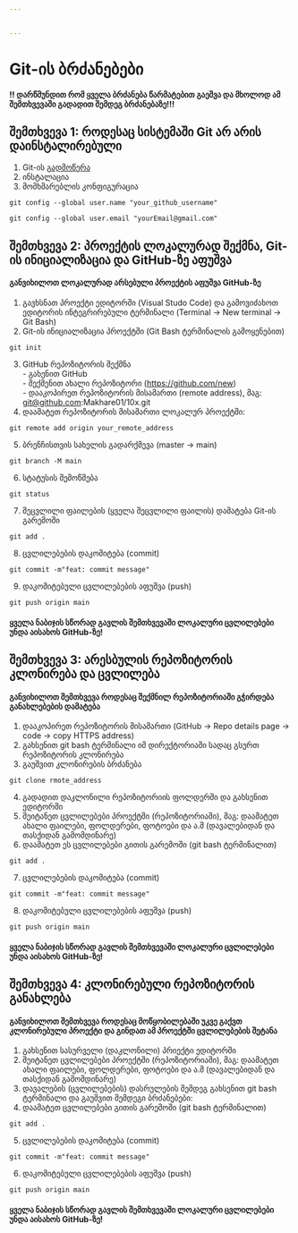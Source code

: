 ```yaml
---


---
```


<h1 id="git-ის-ბრძანებები">Git-ის ბრძანებები</h1>
<h4 id="დარწმუნდით-რომ-ყველა-ბრძანება-წარმატებით-გაეშვა-და-მხოლოდ-ამ-შემთხვევაში-გადადით-შემდეგ-ბრძანებაზე">!! დარწმუნდით რომ ყველა ბრძანება წარმატებით გაეშვა და მხოლოდ ამ შემთხვევაში გადადით შემდეგ ბრძანებაზე!!!</h4>
<h2 id="შემთხვევა-1-როდესაც-სისტემაში-git-არ-არის-დაინსტალირებული">შემთხვევა 1: როდესაც სისტემაში Git არ არის დაინსტალირებული</h2>
<ol>
<li>Git-ის <a href="https://git-scm.com/downloads">გადმოწერა</a></li>
<li>ინსტალაცია</li>
<li>მომხმარებლის კონფიგურაცია</li>
</ol>
<pre class=" language-bash"><code class="prism  language-bash"><span class="token function">git</span> config --global user.name <span class="token string">"your_github_username"</span>
</code></pre>
<pre class=" language-bash"><code class="prism  language-bash"><span class="token function">git</span> config --global user.email <span class="token string">"yourEmail@gmail.com"</span>
</code></pre>
<h2 id="შემთხვევა-2-პროექტის-ლოკალურად-შექმნა-git-ის-ინიციალიზაცია-და-github-ზე-აფუშვა">შემთხვევა 2: პროექტის ლოკალურად შექმნა, Git-ის ინიციალიზაცია და GitHub-ზე აფუშვა</h2>
<h4 id="განვიხილოთ-ლოკალურად-არსებული-პროექტის-აფუშვა-github-ზე">განვიხილოთ ლოკალურად არსებული პროექტის აფუშვა GitHub-ზე</h4>
<ol>
<li>გავხსნათ პროექტი ედიტორში (Visual Studo Code) და გამოვიძახოთ ედიტორის ინტეგრირებული ტერმინალი (Terminal -&gt; New terminal -&gt; Git Bash)</li>
<li>Git-ის ინიციალიზაცია პროექტში (Git Bash ტერმინალის გამოყენებით)</li>
</ol>
<pre class=" language-bash"><code class="prism  language-bash"><span class="token function">git</span> init
</code></pre>
<ol start="3">
<li>GitHub რეპოზიტორის შექმნა<br>
- გახენით GitHub<br>
- შექმენით ახალი რეპოზიტორი (<a href="https://github.com/new">https://github.com/new</a>)<br>
- დააკოპირეთ რეპოზიტორის მისამართი (remote address), მაგ: <a href="mailto:git@github.com">git@github.com</a>:Makhare01/10x.git</li>
<li>დაამატეთ რეპოზიტორის მისამართი ლოკალურ პროექტში:</li>
</ol>
<pre class=" language-bash"><code class="prism  language-bash"><span class="token function">git</span> remote add origin your_remote_address
</code></pre>
<ol start="5">
<li>ბრენჩისთვის სახელის გადარქმევა (master -&gt; main)</li>
</ol>
<pre class=" language-bash"><code class="prism  language-bash"><span class="token function">git</span> branch -M main
</code></pre>
<ol start="6">
<li>სტატუსის შემოწმება</li>
</ol>
<pre class=" language-bash"><code class="prism  language-bash"><span class="token function">git</span> status
</code></pre>
<ol start="7">
<li>შეცვლილი ფაილების (ყველა შეცვლილი ფაილის) დამატება Git-ის გარემოში</li>
</ol>
<pre class=" language-bash"><code class="prism  language-bash"><span class="token function">git</span> add <span class="token keyword">.</span>
</code></pre>
<ol start="8">
<li>ცვლილებების დაკომიტება (commit)</li>
</ol>
<pre class=" language-bash"><code class="prism  language-bash"><span class="token function">git</span> commit -m<span class="token string">"feat: commit message"</span>
</code></pre>
<ol start="9">
<li>დაკომიტებული ცვლილებების აფუშვა (push)</li>
</ol>
<pre class=" language-bash"><code class="prism  language-bash"><span class="token function">git</span> push origin main
</code></pre>
<h4 id="ყველა-ნაბიჯის-სწორად-გავლის-შემთხვევაში-ლოკალური-ცვლილებები-უნდა-აისახოს-github-ზე">ყველა ნაბიჯის სწორად გავლის შემთხვევაში ლოკალური ცვლილებები უნდა აისახოს GitHub-ზე!</h4>
<h2 id="შემთხვევა-3-არესბულის-რეპოზიტორის-კლონირება-და-ცვლილება">შემთხვევა 3: არესბულის რეპოზიტორის კლონირება და ცვლილება</h2>
<h4 id="განვიხილოთ-შემთხვევა-როდესაც-შექმნილ-რეპოზიტორიაში-გჭირდება-განახლებების-დამატება">განვიხილოთ შემთხვევა როდესაც შექმნილ რეპოზიტორიაში გჭირდება განახლებების დამატება</h4>
<ol>
<li>დააკოპირეთ რეპოზიტორის მისამართი (GitHub -&gt; Repo details page -&gt; code -&gt; copy HTTPS address)</li>
<li>გახსენით git bash ტერმინალი იმ დირექტორიაში სადაც გსურთ რეპოზიტორის კლონირება</li>
<li>გაუშვით კლონირების ბრძანება</li>
</ol>
<pre class=" language-bash"><code class="prism  language-bash"><span class="token function">git</span> clone rmote_address
</code></pre>
<ol start="4">
<li>გადადით დაკლონილი რეპოზიტორიის ფოლდერში და გახსენით ედიტორში</li>
<li>შეიტანეთ ცვლილებები პროექტში (რეპოზიტორიაში), მაგ: დაამატეთ ახალი ფაილები, ფოლდერები, ფოტოები და ა.შ (დავალებიდან და თასქიდან გამომდინარე)</li>
<li>დაამატეთ ეს ცვლილებები გითის გარემოში (git bash ტერმინალით)</li>
</ol>
<pre class=" language-bash"><code class="prism  language-bash"><span class="token function">git</span> add <span class="token keyword">.</span>
</code></pre>
<ol start="7">
<li>ცვლილებების დაკომიტება (commit)</li>
</ol>
<pre class=" language-bash"><code class="prism  language-bash"><span class="token function">git</span> commit -m<span class="token string">"feat: commit message"</span>
</code></pre>
<ol start="8">
<li>დაკომიტებული ცვლილებების აფუშვა (push)</li>
</ol>
<pre class=" language-bash"><code class="prism  language-bash"><span class="token function">git</span> push origin main
</code></pre>
<h4 id="ყველა-ნაბიჯის-სწორად-გავლის-შემთხვევაში-ლოკალური-ცვლილებები-უნდა-აისახოს-github-ზე-1">ყველა ნაბიჯის სწორად გავლის შემთხვევაში ლოკალური ცვლილებები უნდა აისახოს GitHub-ზე!</h4>
<h2 id="შემთხვევა-4-კლონირებული-რეპოზიტორის-განახლება">შემთხვევა 4: კლონირებული რეპოზიტორის განახლება</h2>
<h4 id="განვიხილოთ-შემთხვევა-როდესაც-მოწყობილებაში-უკვე-გაქვთ-კლონირებული-პროექტი-და-გინდათ-ამ-პროექტში-ცვლილებების-შეტანა">განვიხილოთ შემთხვევა როდესაც მოწყობილებაში უკვე გაქვთ კლონირებული პროექტი და გინდათ ამ პროექტში ცვლილებების შეტანა</h4>
<ol>
<li>გახსენით სასურველი (დაკლონილი) პრიექტი ედიტორში</li>
<li>შეიტანეთ ცვლილებები პროექტში (რეპოზიტორიაში), მაგ: დაამატეთ ახალი ფაილები, ფოლდერები, ფოტოები და ა.შ (დავალებიდან და თასქიდან გამომდინარე)</li>
<li>დავალების (ცვლილებების) დასრულების შემდეგ გახსენით git bash ტერმინალი და გაუშვით შემდეგი ბრძანებები:</li>
<li>დაამატეთ ცვლილებები გითის გარემოში (git bash ტერმინალით)</li>
</ol>
<pre class=" language-bash"><code class="prism  language-bash"><span class="token function">git</span> add <span class="token keyword">.</span>
</code></pre>
<ol start="5">
<li>ცვლილებების დაკომიტება (commit)</li>
</ol>
<pre class=" language-bash"><code class="prism  language-bash"><span class="token function">git</span> commit -m<span class="token string">"feat: commit message"</span>
</code></pre>
<ol start="6">
<li>დაკომიტებული ცვლილებების აფუშვა (push)</li>
</ol>
<pre class=" language-bash"><code class="prism  language-bash"><span class="token function">git</span> push origin main
</code></pre>
<h4 id="ყველა-ნაბიჯის-სწორად-გავლის-შემთხვევაში-ლოკალური-ცვლილებები-უნდა-აისახოს-github-ზე-2">ყველა ნაბიჯის სწორად გავლის შემთხვევაში ლოკალური ცვლილებები უნდა აისახოს GitHub-ზე!</h4>

